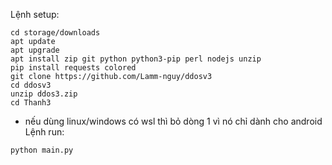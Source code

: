 Lệnh setup:
```
cd storage/downloads
apt update
apt upgrade
apt install zip git python python3-pip perl nodejs unzip
pip install requests colored
git clone https://github.com/Lamm-nguy/ddosv3
cd ddosv3
unzip ddos3.zip
cd Thanh3
```
* nếu dùng linux/windows có wsl thì bỏ dòng 1 vì nó chỉ dành cho android
Lệnh run:
```
python main.py
```
